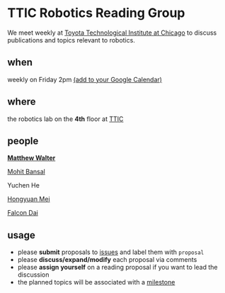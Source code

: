 # TTIC Robotics Reading Group

We meet weekly at [Toyota Technological Institute at Chicago](http://ttic.edu)
to discuss publications and topics relevant to robotics.

## when

weekly on Friday 2pm [(add to your Google Calendar)](https://calendar.google.com/calendar/hosted/ttic.edu/event?action=TEMPLATE&tmeid=MXJna2JqcnBzYjFzam1maGNoODl1cjIwczhfMjAxNTExMjdUMjAwMDAwWiBkYWlAdHRpYy5lZHU&tmsrc=dai%40ttic.edu)

## where
the robotics lab on the **4th** floor at  [TTIC](https://www.google.com/maps/place/Toyota+Technological+Institute+at+Chicago/@41.7847022,-87.5947735,17z/data=!3m1!4b1!4m2!3m1!1s0x880e291a728cea03:0x1ffc05b5f0c4e498)

## people

[**Matthew Walter**](http://ttic.uchicago.edu/~mwalter)

[Mohit Bansal](http://ttic.uchicago.edu/~mbansal/)

Yuchen He

[Hongyuan Mei](http://ttic.uchicago.edu/~hmei/)

[Falcon Dai](http://falcondai.com)

## usage

- please **submit** proposals to [issues](https://github.com/falcondai/ttic-robotics-reading-group/issues) and label them with `proposal`
- please **discuss/expand/modify** each proposal via comments
- please **assign yourself** on a reading proposal if you want to lead the discussion
- the planned topics will be associated with a  [milestone](https://github.com/falcondai/ttic-robotics-reading-group/milestones)
